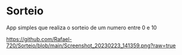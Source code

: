 # Sorteio
 App simples que realiza o sorteio de um numero entre 0 e 10

https://github.com/Rafael-720/Sorteio/blob/main/Screenshot_20230223_141359.png?raw=true

